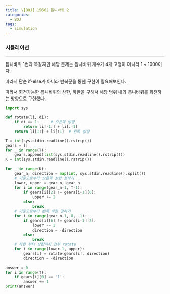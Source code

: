 ```yaml
---
title: \[BOJ] 15662 톱니바퀴 2
categories: 
  - BOJ
tags: 
  - simulation
---
```


### 시뮬레이션

---

톱니바퀴 1번과 똑같지만 해당 문제는 톱니바퀴 개수가 4개 고정이 아니라 1 ~ 1000이다.

따라서 단순 if-else가 아니라 반복문을 통한 구현이 필요해보인다.

따라서 회전가능한 톱니바퀴의 상한, 하한을 구해서 해당 범위 내의 톱니바퀴를 회전하는 방향으로 구현했다.

```python
import sys

def rotate(li, di):
    if di == 1:     # 오른쪽 방향
        return li[-1:] + li[:-1]
    return li[1:] + li[:1]  # 왼쪽 방향

T = int(sys.stdin.readline().rstrip())
gears = []
for _ in range(T):
    gears.append(list(sys.stdin.readline().rstrip()))
K = int(sys.stdin.readline().rstrip())

for _ in range(K):
    gear_n, direction = map(int, sys.stdin.readline().split())
    # 기준으로부터 오른쪽 상한 정하기
    lower, upper = gear_n, gear_n
    for i in range(gear_n-1, T-1):
        if gears[i][2] != gears[i+1][6]:
            upper += 1
        else:
            break
    # 기준으로부터 왼쪽 하한 정하기
    for i in range(gear_n-1, 0, -1):
        if gears[i][6] != gears[i-1][2]:
            lower -= 1
            direction = -direction
        else:
            break
    # 하한 부터 상한까지 전부 rotate
    for i in range(lower-1, upper):
        gears[i] = rotate(gears[i], direction)
        direction = -direction

answer = 0
for i in range(T):
    if gears[i][0] == '1':
        answer += 1
print(answer)
```